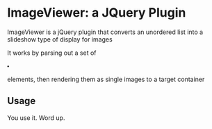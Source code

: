 ImageViewer: a JQuery Plugin
===========

ImageViewer is a jQuery plugin that converts an unordered list into a slideshow type of display for images

It works by parsing out a set of <pre><li></pre> elements, then rendering them as single images to a target container
	
## Usage
You use it. Word up.




